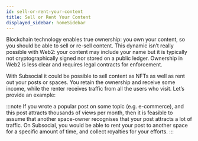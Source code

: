 ```yaml
---
id: sell-or-rent-your-content
title: Sell or Rent Your Content
displayed_sidebar: homeSidebar
---
```


Blockchain technology enables true ownership: you own your content, so you should be able to
sell or re-sell content. This dynamic isn’t really possible with Web2: your content may
include your name but it is typically not cryptographically signed nor stored on a public ledger.
Ownership in Web2 is less clear and requires legal contracts for enforcement.

With Subsocial it could be possible to sell content as NFTs as well as rent out your posts or spaces. You
retain the ownership and receive some income, while the renter receives traffic from all the
users who visit. Let’s provide an example:

:::note
If you wrote a popular post on some topic (e.g. e-commerce), and this post attracts
thousands of views per month, then it is feasible to assume that another space-owner
recognises that your post attracts a lot of traffic. On Subsocial, you would be able to rent
your post to another space for a specific amount of time, and collect royalties for your
efforts.
:::
